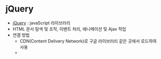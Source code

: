 # jQuery

* <a href="https://jquery.com/">jQuery</a> : javaScript 라이브러리
* HTML 문서 탐색 및 조작, 이벤트 처리, 애니메이션 및 Ajax 작업
* 연결 방법
  * CDN(Content Delivery Network)로 구글 라이브러리 같은 곳에서 로드하여 사용
  * <script src="https://ajax.googleapis.com/ajax/libs/jquery/3.6.0/jquery.min.js"></script>


